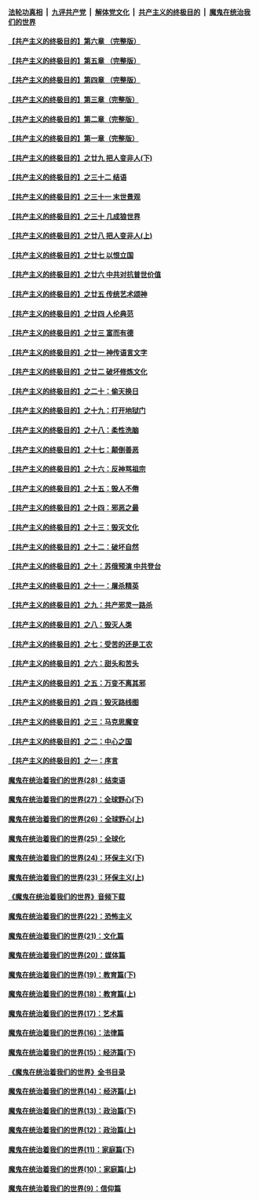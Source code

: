 

####  [法轮功真相](../../../../basic/blob/master/README.md?t=05301131) &nbsp;|&nbsp; [九评共产党](../../../../9ping.md/blob/master/README.md?t=05301131) &nbsp;|&nbsp; [解体党文化](../../../../jtdwh.md/blob/master/README.md?t=05301131)  &nbsp;|&nbsp; [共产主义的终极目的](../../../../gczydzjmd.md/blob/master/README.md?t=05301131) &nbsp;|&nbsp; [魔鬼在统治我们的世界](../../../../mgztzwmdsj.md/blob/master/README.md?t=05301131) 

#### [【共产主义的终极目的】第六章 （完整版）](../pages/nsc422/n11428913.md?t=05301131) 

#### [【共产主义的终极目的】第五章 （完整版）](../pages/nsc422/n11428912.md?t=05301131) 

#### [【共产主义的终极目的】第四章 （完整版）](../pages/nsc422/n11428907.md?t=05301131) 

#### [【共产主义的终极目的】第三章（完整版）](../pages/nsc422/n11428848.md?t=05301131) 

#### [【共产主义的终极目的】第二章（完整版）](../pages/nsc422/n11428831.md?t=05301131) 

#### [【共产主义的终极目的】第一章（完整版）](../pages/nsc422/n11417651.md?t=05301131) 

#### [【共产主义的终极目的】之廿九 把人变非人(下)](../pages/nsc422/n11344140.md?t=05301131) 

#### [【共产主义的终极目的】之三十二 结语](../pages/nsc422/n11360535.md?t=05301131) 

#### [【共产主义的终极目的】之三十一 末世景观](../pages/nsc422/n11351129.md?t=05301131) 

#### [【共产主义的终极目的】之三十 几成狼世界](../pages/nsc422/n11348280.md?t=05301131) 

#### [【共产主义的终极目的】之廿八 把人变非人(上)](../pages/nsc422/n11340492.md?t=05301131) 

#### [【共产主义的终极目的】之廿七 以恨立国](../pages/nsc422/n11336944.md?t=05301131) 

#### [【共产主义的终极目的】之廿六 中共对抗普世价值](../pages/nsc422/n11324785.md?t=05301131) 

#### [【共产主义的终极目的】之廿五 传统艺术颂神](../pages/nsc422/n11296396.md?t=05301131) 

#### [【共产主义的终极目的】之廿四 人伦典范](../pages/nsc422/n11296397.md?t=05301131) 

#### [【共产主义的终极目的】之廿三 富而有德](../pages/nsc422/n11283598.md?t=05301131) 

#### [【共产主义的终极目的】之廿一 神传语言文字](../pages/nsc422/n11263265.md?t=05301131) 

#### [【共产主义的终极目的】之廿二 破坏修炼文化](../pages/nsc422/n11245728.md?t=05301131) 

#### [【共产主义的终极目的】之二十：偷天换日](../pages/nsc422/n11238846.md?t=05301131) 

#### [【共产主义的终极目的】之十九：打开地狱门](../pages/nsc422/n11206376.md?t=05301131) 

#### [【共产主义的终极目的】之十八：柔性洗脑](../pages/nsc422/n11199994.md?t=05301131) 

#### [【共产主义的终极目的】之十七：颠倒善恶](../pages/nsc422/n11179782.md?t=05301131) 

#### [【共产主义的终极目的】之十六：反神骂祖宗](../pages/nsc422/n11166798.md?t=05301131) 

#### [【共产主义的终极目的】之十五：毁人不倦](../pages/nsc422/n11166792.md?t=05301131) 

#### [【共产主义的终极目的】之十四：邪恶之最](../pages/nsc422/n11150249.md?t=05301131) 

#### [【共产主义的终极目的】之十三：毁灭文化](../pages/nsc422/n11135227.md?t=05301131) 

#### [【共产主义的终极目的】之十二：破坏自然](../pages/nsc422/n11135214.md?t=05301131) 

#### [【共产主义的终极目的】之十：苏俄预演 中共登台](../pages/nsc422/n11118424.md?t=05301131) 

#### [【共产主义的终极目的】之十一：屠杀精英](../pages/nsc422/n11118442.md?t=05301131) 

#### [【共产主义的终极目的】之九：共产邪灵一路杀](../pages/nsc422/n11114139.md?t=05301131) 

#### [【共产主义的终极目的】之八：毁灭人类](../pages/nsc422/n11108503.md?t=05301131) 

#### [【共产主义的终极目的】之七：受苦的还是工农](../pages/nsc422/n11101809.md?t=05301131) 

#### [【共产主义的终极目的】之六：甜头和苦头](../pages/nsc422/n11096971.md?t=05301131) 

#### [【共产主义的终极目的】之五：万变不离其邪](../pages/nsc422/n11091285.md?t=05301131) 

#### [【共产主义的终极目的】之四：毁灭路线图](../pages/nsc422/n11086284.md?t=05301131) 

#### [【共产主义的终极目的】之三：马克思魔变](../pages/nsc422/n11061941.md?t=05301131) 

#### [【共产主义的终极目的】之二：中心之国](../pages/nsc422/n11047728.md?t=05301131) 

#### [【共产主义的终极目的】之一：序言](../pages/nsc422/n11086077.md?t=05301131) 

#### [魔鬼在统治着我们的世界(28)：结束语](../pages/nsc422/n10936246.md?t=05301131) 

#### [魔鬼在统治着我们的世界(27)：全球野心(下)](../pages/nsc422/n10928319.md?t=05301131) 

#### [魔鬼在统治着我们的世界(26)：全球野心(上)](../pages/nsc422/n10900318.md?t=05301131) 

#### [魔鬼在统治着我们的世界(25)：全球化](../pages/nsc422/n10788205.md?t=05301131) 

#### [魔鬼在统治着我们的世界(24)：环保主义(下)](../pages/nsc422/n10695307.md?t=05301131) 

#### [魔鬼在统治着我们的世界(23)：环保主义(上)](../pages/nsc422/n10688613.md?t=05301131) 

#### [《魔鬼在统治着我们的世界》音频下载](../pages/nsc422/n10635553.md?t=05301131) 

#### [魔鬼在统治着我们的世界(22)：恐怖主义](../pages/nsc422/n10614727.md?t=05301131) 

#### [魔鬼在统治着我们的世界(21)：文化篇](../pages/nsc422/n10597706.md?t=05301131) 

#### [魔鬼在统治着我们的世界(20)：媒体篇](../pages/nsc422/n10586579.md?t=05301131) 

#### [魔鬼在统治着我们的世界(19)：教育篇(下)](../pages/nsc422/n10564808.md?t=05301131) 

#### [魔鬼在统治着我们的世界(18)：教育篇(上)](../pages/nsc422/n10526970.md?t=05301131) 

#### [魔鬼在统治着我们的世界(17)：艺术篇](../pages/nsc422/n10499093.md?t=05301131) 

#### [魔鬼在统治着我们的世界(16)：法律篇](../pages/nsc422/n10485969.md?t=05301131) 

#### [魔鬼在统治着我们的世界(15)：经济篇(下)](../pages/nsc422/n10469975.md?t=05301131) 

#### [《魔鬼在统治着我们的世界》全书目录](../pages/nsc422/n10464261.md?t=05301131) 

#### [魔鬼在统治着我们的世界(14)：经济篇(上)](../pages/nsc422/n10457370.md?t=05301131) 

#### [魔鬼在统治着我们的世界(13)：政治篇(下)](../pages/nsc422/n10448270.md?t=05301131) 

#### [魔鬼在统治着我们的世界(12)：政治篇(上)](../pages/nsc422/n10444576.md?t=05301131) 

#### [魔鬼在统治着我们的世界(11)：家庭篇(下)](../pages/nsc422/n10440961.md?t=05301131) 

#### [魔鬼在统治着我们的世界(10)：家庭篇(上)](../pages/nsc422/n10435448.md?t=05301131) 

#### [魔鬼在统治着我们的世界(9)：信仰篇](../pages/nsc422/n10432159.md?t=05301131) 

